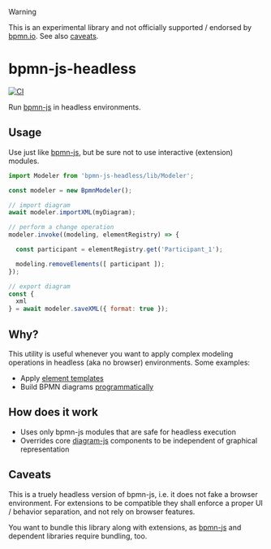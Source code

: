 > [!WARNING]
> This is an experimental library and not officially supported / endorsed by [bpmn.io](https://bpmn.io/). See also [caveats](#caveats).

# bpmn-js-headless

[![CI](https://github.com/bpmn-io/bpmn-js-headless/actions/workflows/CI.yml/badge.svg)](https://github.com/bpmn-io/bpmn-js-headless/actions/workflows/CI.yml)

Run [bpmn-js](https://github.com/bpmn-io/bpmn-js) in headless environments.


## Usage

Use just like [bpmn-js](https://github.com/bpmn-io/bpmn-js), but be sure not to use interactive (extension) modules.

```javascript
import Modeler from 'bpmn-js-headless/lib/Modeler';

const modeler = new BpmnModeler();

// import diagram
await modeler.importXML(myDiagram);

// perform a change operation
modeler.invoke((modeling, elementRegistry) => {

  const participant = elementRegistry.get('Participant_1');

  modeling.removeElements([ participant ]);
});

// export diagram
const {
  xml
} = await modeler.saveXML({ format: true });
```


## Why?

This utility is useful whenever you want to apply complex modeling operations in headless (aka no browser) environments. Some examples:

* Apply [element templates](https://github.com/bpmn-io/element-templates)
* Build BPMN diagrams [programmatically](https://github.com/nikku/bpmn-js-cli-modeling-dsl)


## How does it work

* Uses only bpmn-js modules that are safe for headless execution
* Overrides core [diagram-js](https://github.com/bpmn-io/diagram-js) components to be independent of graphical representation


## Caveats

This is a truely headless version of bpmn-js, i.e. it does not fake a browser environment. For extensions to be compatible they shall enforce a proper UI / behavior separation, and not rely on browser features.

You want to bundle this library along with extensions, as [bpmn-js](https://github.com/bpmn-io/bpmn-js) and dependent libraries require bundling, too.
